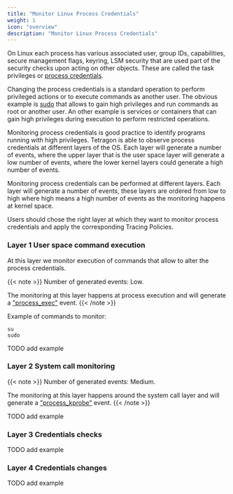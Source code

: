 ```yaml
---
title: "Monitor Linux Process Credentials"
weight: 1
icon: "overview"
description: "Monitor Linux Process Credentials"
---
```


On Linux each process has various associated user, group IDs, capabilities,
secure management flags, keyring, LSM security that are used part of the
security checks upon acting on other objects. These are called the task
privileges or
[process credentials](https://www.kernel.org/doc/html/next/security/credentials.html#task-credentials).

Changing the process credentials is a standard operation to perform privileged
actions or to execute commands as another user. The obvious example is
[sudo](https://www.sudo.ws/) that allows to gain high privileges and run commands
as root or another user. An other example is services or containers that can
gain high privileges during execution to perform restricted operations.

Monitoring process credentials is good practice to identify programs
running with high privileges. Tetragon is able to observe process credentials at different layers of the OS.
Each layer will generate a number of events, where the upper layer that is the user space layer will generate a low number of events, where the lower kernel layers could generate a high number of events.


Monitoring process credentials can be performed at different layers.
Each layer will generate a number of events, these layers are ordered
from low to high where high means a high number of events as the monitoring happens at kernel space.

Users should chose the right layer at which they want to monitor process credentials and apply the corresponding Tracing Policies.

### Layer 1 User space command execution

At this layer we monitor execution of commands that allow to alter
the process credentials.

{{< note >}}
Number of generated events: Low.

The monitoring at this layer happens at process execution and will generate a ["process_exec"](https://tetragon.cilium.io/docs/reference/grpc-api/#processexec) event.
{{< /note >}}

Example of commands to monitor:

    su   
    sudo


TODO add example


### Layer 2 System call monitoring

{{< note >}}
Number of generated events: Medium.

The monitoring at this layer happens around the system call layer and will generate a ["process_kprobe"](https://tetragon.cilium.io/docs/reference/grpc-api/#processkprobe) event.
{{< /note >}}

TODO add example

### Layer 3 Credentials checks

TODO add example

### Layer 4 Credentials changes

TODO add example
